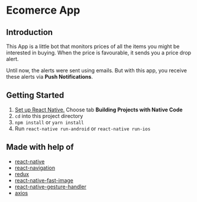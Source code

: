 # Ecomerce App

## Introduction
This App is a little bot that monitors prices of all the items you might be interested in buying. When the price is favourable, it sends you a price drop alert.

Until now, the alerts were sent using emails. But with this app, you receive these alerts via **Push Notifications**.


## Getting Started

1. [Set up React Native.](https://facebook.github.io/react-native/docs/getting-started.html) Choose tab **Building Projects with Native Code**
2. `cd` into this project directory
3. `npm install` or `yarn install`
4. Run `react-native run-android` or `react-native run-ios`


## Made with help of

- [react-native](https://github.com/facebook/react-native)
- [react-navigation](https://github.com/react-community/react-navigation)
- [redux](https://github.com/reduxjs/redux)
- [react-native-fast-image](https://github.com/DylanVann/react-native-fast-image)
- [react-native-gesture-handler](https://github.com/kmagiera/react-native-gesture-handler)
- [axios](https://github.com/axios/axios)


